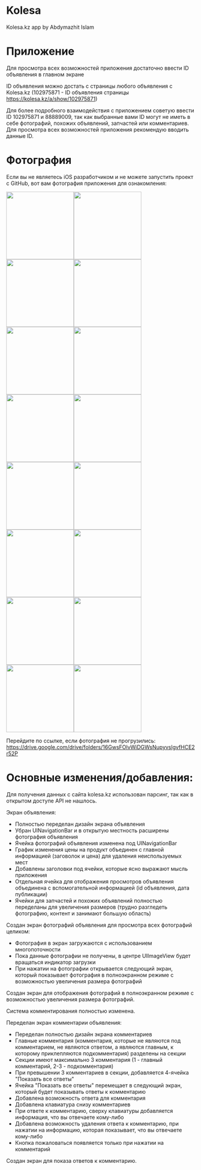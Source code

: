 # Kolesa
Kolesa.kz app by Abdymazhit Islam

# Приложение
Для просмотра всех возможностей приложения достаточно ввести ID объявления в главном экране

ID объявления можно достать с страницы любого объявления с Kolesa.kz (102975871 - ID объявления страницы https://kolesa.kz/a/show/102975871) 

Для более подробного взаимодействия с приложением советую ввести ID 102975871 и 88889009, так как выбранные вами ID могут не иметь в себе фотографий, похожих объявлений, запчастей или комментариев. Для просмотра всех возможностей приложения рекомендую вводить данные ID.

# Фотография

Если вы не являетесь iOS разработчиком и не можете запустить проект с GitHub, вот вам фотография приложения для ознакомления:

<img src="https://drive.google.com/u/0/uc?id=1Uh4JRI797cjzTEsCqqWbYtlpo7pWf-PN&" width="180"><img src="https://drive.google.com/u/0/uc?id=1okWYpt5qb_CFOnqjl6-HakN1NgPfRLuk&" width="180"><img src="https://drive.google.com/u/0/uc?id=170H-A7NX2ojT54G-MKCc6PkY7lFCrJWZ&" width="180"><img src="https://drive.google.com/u/0/uc?id=1Ad6pG-hISis4AoG4g5EtJfJZZmrvs7MP&" width="180"><img src="https://drive.google.com/u/0/uc?id=1FP7AMVXLFGcKQswcPGBYp6BCcF22mOUL&" width="180"><img src="https://drive.google.com/u/0/uc?id=1J2O-lSePbP_TI7-ljomtQKYqBQ4lkf72&" width="180"><img src="https://drive.google.com/u/0/uc?id=1L1tuhHTBFij7PBV2LPDuYbBwJYfYleaP&" width="180"><img src="https://drive.google.com/u/0/uc?id=1MeCMQnkxod3c-SBUE8gTsfZpo7roGUKM&" width="180"><img src="https://drive.google.com/u/0/uc?id=1XUwZl2_G6kJyqPQgeCGiPe9sbxaSx1gG&" width="180"><img src="https://drive.google.com/u/0/uc?id=1d7JcsjR8QQSWAjfO81MG_zI0t3B728XV&" width="180"><img src="https://drive.google.com/u/0/uc?id=1funxvarAu11LqavC1Ym0x91cvV7eyzy2&" width="180"><img src="https://drive.google.com/u/0/uc?id=1ii3e3_QdMoFkdS4BZj5h9HfRCcKV_CQn&" width="180"><img src="https://drive.google.com/u/0/uc?id=1lSw330pVlHpkb2RksBcBnJlgOs8ctimu&" width="180"><img src="https://drive.google.com/u/0/uc?id=1m9-wIzxwIaqO58EV9MVQPCDbxT2fwtBC&" width="180"><img src="https://drive.google.com/u/0/uc?id=1muzKTnsF2imlEtIkuH0rTBvKLSdiipay&" width="180"><img src="https://drive.google.com/u/0/uc?id=1v09pxiQtnxAIeIw_mwxewOEg0gMWRlsi&" width="180">

Перейдите по ссылке, если фотография не прогрузились: https://drive.google.com/drive/folders/16GwsFOlvWiDGWsNupyvslgvfHCE2r52P

# Основные изменения/добавления:

Для получения данных с сайта kolesa.kz использован парсинг, так как в открытом доступе API не нашлось.

Экран объявления:
- Полностью переделан дизайн экрана объявления
- Убран UINavigationBar и в открытую местность расширены фотография объявления
- Ячейка фотографий объявления изменена под UINavigationBar
- График изменения цены на продукт объединен с главной информацией (заговолок и цена) для удаления неиспользуемых мест
- Добавлены заголовки под ячейки, которые ясно выражают мысль приложения
- Отдельная ячейка для отображения просмотров объявления объединена с вспомогательной информацией (id объявления, дата публикации)
- Ячейки для запчастей и похожих объявлений полностью переделаны для увеличения размеров (трудно разгледеть фотографию, контент и занимают большую область)

Создан экран фотографий объявления для просмотра всех фотографий целиком:
- Фотография в экран загружаются с использованием многопоточности
- Пока данные фотографии не получены, в центре UIImageView будет вращаться индикатор загрузки
- При нажатии на фотографии открывается следующий экран, который показывает фотография в полноэкранном режиме с возможностью увеличения размера фотографий

Создан экран для отображения фотографий в полноэкранном режиме с возможностью увеличения размера фотографий.

Система комментирования полностью изменена.

Переделан экран комментарии объявления:
- Переделан полностью дизайн экрана комментариев
- Главные комментария (комментария, которые не являются под комментарием, не являются ответом, а являются главным, к которому приклепляются подкомментария) разделены на секции
- Секции имеют максимально 3 комментария (1 - главный комментарий, 2-3 - подкомментария)
- При превышении 3 комментариев в секции, добавляется 4-ячейка "Показать все ответы"
- Ячейка "Показать все ответы" перемещает в следующий экран, который будет показывать ответы к комментарию
- Добавлена возможность ответа для комментария
- Добавлена клавиатура снизу комментариев
- При ответе к комментарию, сверху клавиатуры добавляется информация, что вы отвечаете кому-либо
- Добавлена возможность удаления ответа к комментарию, при нажатии на информацию, которая показывает, что вы отвечаете кому-либо
- Кнопка пожаловаться появляется только при нажатии на комментарий

Создан экран для показа ответов к комментарию.
